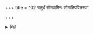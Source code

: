 +++
title = "02 चतुर्थं सोमवामिनः सोमातिपवितस्य"

+++

<details><summary>थिते</summary>

चतुर्थं सोमवामिनः सोमातिपवितस्य वा २
</details>
